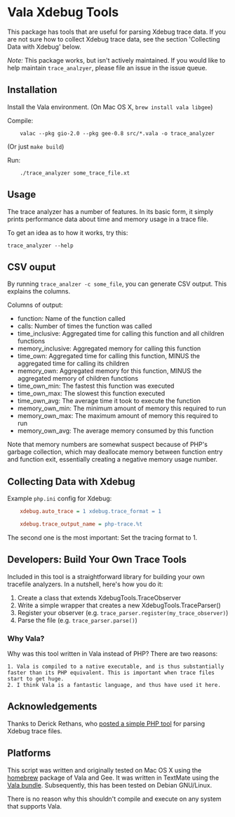 # Vala Xdebug Tools

This package has tools that are useful for parsing Xdebug trace data. If
you are not sure how to collect Xdebug trace data, see the section
'Collecting Data with Xdebug' below.

_Note:_ This package works, but isn't actively maintained. If you would
like to help maintain `trace_analzyer`, please file an issue in the
issue queue.

## Installation

Install the Vala environment. (On Mac OS X, `brew install vala libgee`)

Compile:

```
    valac --pkg gio-2.0 --pkg gee-0.8 src/*.vala -o trace_analyzer
```

(Or just `make build`)

Run:

```
    ./trace_analyzer some_trace_file.xt
```

## Usage

The trace analyzer has a number of features. In its basic form, it
simply prints performance data about time and memory usage in a trace
file.

To get an idea as to how it works, try this:

    trace_analyzer --help

## CSV ouput

By running `trace_analzer -c some_file`, you can generate CSV output.
This explains the columns.

Columns of output:

* function: Name of the function called
* calls: Number of times the function was called
* time_inclusive: Aggregated time for calling this function and all
  children functions
* memory_inclusive: Aggregated memory for calling this function
* time_own: Aggregated time for calling this function, MINUS the
  aggregated time for calling its children
* memory_own: Aggregated memory for this function, MINUS the aggregated
  memory of children functions
* time_own_min: The fastest this function was executed
* time_own_max: The slowest this function executed
* time_own_avg: The average time it took to execute the function
* memory_own_min: The minimum amount of memory this required to run
* memory_own_max: The maximum amount of memory this required to run
* memory_own_avg: The average memory consumed by this function

Note that memory numbers are somewhat suspect because of PHP's garbage
collection, which may deallocate memory between function entry and
function exit, essentially creating a negative memory usage number.

## Collecting Data with Xdebug

Example `php.ini` config for Xdebug:

```ini
    xdebug.auto_trace = 1 xdebug.trace_format = 1

    xdebug.trace_output_name = php-trace.%t
```

The second one is the most important: Set the tracing format to 1.

## Developers: Build Your Own Trace Tools

Included in this tool is a straightforward library for building your own
tracefile analyzers. In a nutshell, here's how you do it:

1. Create a class that extends XdebugTools.TraceObserver
2. Write a simple wrapper that creates a new XdebugTools.TraceParser()
3. Register your observer (e.g.
`trace_parser.register(my_trace_observer)`)
4. Parse the file (e.g. `trace_parser.parse()`)

### Why Vala?

Why was this tool written in Vala instead of PHP? There are two reasons:

    1. Vala is compiled to a native executable, and is thus substantially faster than its PHP equivalent. This is important when trace files start to get huge.
    2. I think Vala is a fantastic language, and thus have used it here.

## Acknowledgements

Thanks to Derick Rethans, who [posted a simple PHP
tool](http://derickrethans.nl/xdebug-and-tracing-memory-usage.html) for
parsing Xdebug trace files.

## Platforms 

This script was written and originally tested on Mac OS X using the
[homebrew](https://github.com/mxcl/homebrew) package of Vala and Gee. It
was written in TextMate using the [Vala
bundle](https://github.com/technosophos/Vala-TMBundle). Subsequently,
this has been tested on Debian GNU/Linux.

There is no reason why this shouldn't compile and execute on any system
that supports Vala.
